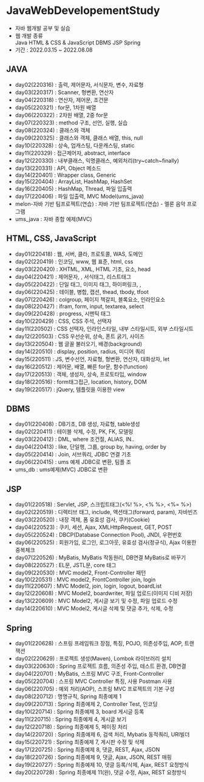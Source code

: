 # JavaWebDevelopementStudy
* 자바 웹개발 공부 및 실습<br>
* 웹 개발 종류<br>
  Java
  HTML & CSS & JavaScript
  DBMS
  JSP
  Spring
* 기간 : 2022.03.15 ~ 2022.08.08<br>

## JAVA
* day02(220316) : 출력, 제어문자, 서식문자, 변수, 자료형<br>
* day03(220317) : Scanner, 형변환, 연산자<br>
* day04(220318) : 연산자, 제어문, 조건문<br>
* day05(220321) : for문, 1차원 배열<br>
* day06(220322) : 2차원 배열, 2중 for문<br>
* day07(220323) : method 구조, 선언, 실행, 실습<br>
* day08(220324) : 클래스와 객체<br>
* day09(220325) : 클래스와 객체, 클래스 배열, this, null<br>
* day10(220328) : 상속, 업캐스팅, 다운캐스팅, static<br>
* day11(220329) : 접근제어자, abstract, interface<br>
* day12(220330) : 내부클래스, 익명클래스, 예외처리(try~catch~finally)<br>
* day13(220331) : API, Object 메소드<br>
* day14(220401) : Wrapper class, Generic<br>
* day15(220404) : ArrayList, HashMap, HashSet<br>
* day16(220405) : HashMap, Thread, 파일 입출력<br>
* day17(220406) : 파일 입출력, MVC Model(ums_java)<br>
* melon-자바 기반 팀프로젝트(연습) : 자바 기반 팀프로젝트(연습) - 멜론 음악 프로그램<br>
* ums_java : 자바 종합 예제(MVC)<br>

## HTML, CSS, JavaScript
* day01(220418) : 웹, 서버, 클라, 프로토콜, WAS, 도메인<br>
* day02(220419) : 인코딩, www, 웹 표준, html, css<br>
* day03(220420) : XHTML, XML, HTML 기초, 요소, head<br>
* day04(220421) : 제어문자, <h>, 서식태그, 리스트태그<br>
* day05(220422) : 단일 태그, 이미지 태그, 하이퍼링크, <a>,<img><br>
* day06(220425) : 테이블, 병합, 캡션, thead, tbody, tfoot<br>
* day07(220426) : colgroup, 페이지 책갈피, 블록요소, 인라인요소<br>
* day08(220427) : ifram, form, input, textarea, select<br>
* day09(220428) : progress, 시맨틱 태그<br>
* day10(220429) : CSS, CSS 주석, 선택자<br>
* day11(220502) : CSS 선택자, 인라인스타일, 내부 스타일시트, 외부 스타일시트<br>
* day12(220503) : CSS 우선순위, 상속, 폰트 굵기, 사이즈<br>
* day13(220504) : 웹 글꼴 불러오기, 배경(background)<br>
* day14(220510) : display, position, radius, 미디어 쿼리<br>
* day15(220511) : JS, 변수선언, 자료형, 형변환, 연산자, 대화상자, let<br>
* day16(220512) : 제어문, 배열, 빠른 for문, 함수(function)<br>
* day17(220513) : 객체, 생성자, 상속, 프로토타입, window<br>
* day18(220516) : form태그접근, location, history, DOM<br>
* day19(220517) : jQuery, 템플릿을 이용한 view<br>

## DBMS
* day01(220408) : DB기초, DB 생성, 자료형, table생성<br>
* day02(220411) : 테이블 삭제, 수정, PK, FK, 모델링<br>
* day03(220412) : DML, where 조건절, ALIAS, IN..<br>
* day04(220413) : like, 단일행, 그룹, group by, having, order by<br>
* day05(220414) : Join, 서브쿼리, JDBC 연결 기초<br>
* day06(220415) : ums 예제 JDBC로 변환, 팀플 조<br>
* ums_db : ums예제(MVC) JDBC로 변환<br>

## JSP
* day01(220518) : Servlet, JSP, 스크립트태그(<%! %>, <% %>, <%= %>)<br>
* day02(220519) : 디렉티브 태그, include, 액션태그(forward, param), 자바빈즈<br>
* day03(220520) : 내장 객체, 폼 유효성 검사, 쿠키(Cookie)<br>
* day04(220523) : 쿠키, 세션, Ajax, XMLHttpRequest, GET, POST<br>
* day05(220524) : DBCP(Database Connection Pool), JNDI, 우편번호<br>
* day06(220525) : 회원가입, 로그인, 로그아웃, 유효성 검사(정규식), Ajax 이용한 중복체크<br>
* day07(220526) : MyBatis, MyBatis 작동원리, DB연결 MyBatis로 바꾸기<br>
* day08(220527) : EL문, JSTL문, core 태그<br>
* day09(220530) : MVC model2, Front-Controller 패턴<br>
* day10(220531) : MVC model2, FrontController join, login<br>
* day11(220607) : MVC Model2, join, login, logout, boardList<br>
* day12(220608) : MVC Model2, boardwriter, 파일 업로드(이미지 디비 저장)<br>
* day13(220609) : MVC Model2, 게시글 보기 및 수정, 파일 업로드 수정<br>
* day14(220610) : MVC Model2, 게시글 삭제 및 댓글 추가, 삭제, 수정<br>

## Spring
* day01(220628) : 스프링 프레임워크 장점, 특징, POJO, 의존성주입, AOP, 트랜잭션
* day02(220629) : 프로젝트 생성(Maven), Lombok 라이브러리 설치
* day03(220630) : Spring 프로젝트 흐름, 의존성 주입, 테스트 환경, DB연결
* day04(220701) : MyBatis, 스프링 MVC 구조, Front-Controller
* day05(220704) : 스프링 MVC Controller 특징, 사용 Postman 사용
* day06(220705) : 예외 처리(AOP), 스프링 MVC 프로젝트의 기본 구성
* day08(220712) : 명명규칙, Spring 최종예제 1
* day09(220713) : Spring 최종예제 2, Controller Test, 인코딩
* day10(220714) : Spring 최종예제 3, board 게시글 등록
* day11(220715) : Spring 최종예제 4, 게시글 보기
* day12(220718) : Spring 최종예제 5, 페이징 처리
* day14(220720) : Spring 최종예제 6, 검색 처리, Mybatis 동적쿼리, URI빌더
* day15(220721) : Spring 최종예제 7, 게시판 수정 및 삭제
* day17(220725) : Spring 최종예제 8, 댓글, REST, Ajax, JSON
* day18(220726) : Spring 최종예제 9, 댓글, Ajax, JSON, REST 매핑
* day19(220727) : Spring 최종예제 10, 댓글 등록/삭제, Ajax, REST 요청방식
* day20(220728) : Spring 최종예제 11(완), 댓글 수정, Ajax, REST 요청방식
